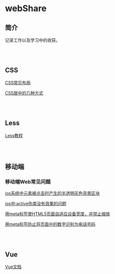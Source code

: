 # webShare

## 简介

记录工作以及学习中的收获。

<br />
<br />

## CSS

[CSS常见布局](./docs/CSS常见布局.MarkDown)

[CSS居中的几种方式](./docs/CSS居中的几种方式.MarkDown)

<br />
<br />

## Less

[Less教程](https://www.ibm.com/developerworks/cn/web/1207_zhaoch_lesscss/index.html)

<br />
<br />

## 移动端

### 移动端Web常见问题

[ios系统中元素被点击时产生的半透明灰色背景区块](./docs/ios系统中元素被点击时产生的半透明灰色背景区块.MarkDown)

[ios中:active伪类没有效果的问题](./docs/ios中active伪类没有效果的问题.MarkDown)

[用meta标签使HTML5页面自适应设备宽度，并禁止缩放](./docs/用meta标签使HTML5页面自适应设备宽度，并禁止缩放.MarkDown)

[用meta标签防止将页面中的数字识别为电话号码](./docs/用meta标签防止将页面中的数字识别为电话号码.MarkDown)

<br />
<br />

## Vue

[Vue文档](https://cn.vuejs.org/)